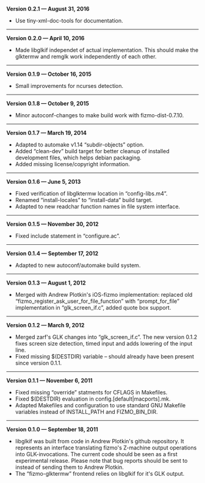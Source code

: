 


   **Version 0.2.1 — August 31, 2016**

 - Use tiny-xml-doc-tools for documentation.

---


   **Version 0.2.0 — April 10, 2016**

 - Made libglkif independet of actual implementation. This should make the glktermw and remglk work independently of each other.

---


   **Version 0.1.9 — October 16, 2015**

 - Small improvements for ncurses detection.

---


   **Version 0.1.8 — October 9, 2015**

 - Minor autoconf-changes to make build work with fizmo-dist-0.7.10.

---


   **Version 0.1.7 — March 19, 2014**

 - Adapted to automake v1.14 “subdir-objects” option.
 - Added “clean-dev” build target for better cleanup of installed development files, which helps debian packaging.
 - Added missing license/copyright information.

---


   **Version 0.1.6 — June 5, 2013**

 - Fixed verification of libglktermw location in “config-libs.m4”.
 - Renamed “install-locales” to “install-data” build target.
 - Adapted to new readchar function names in file system interface.

---


   **Version 0.1.5 — November 30, 2012**

 - Fixed include statement in “configure.ac”.

---


   **Version 0.1.4 — September 17, 2012**

 - Adapted to new autoconf/automake build system.

---


   **Version 0.1.3 — August 1, 2012**

 - Merged with Andrew Plotkin's iOS-fizmo implementation: replaced old “fizmo_register_ask_user_for_file_function” with “prompt_for_file” implementation in “glk_screen_if.c”, added quote box support.

---


   **Version 0.1.2 — March 9, 2012**

 - Merged zarf's GLK changes into “glk_screen_if.c”. The new version 0.1.2 fixes screen size detection, timed input and adds lowering of the input line.
 - Fixed missing $(DESTDIR) variable – should already have been present since version 0.1.1.

---


   **Version 0.1.1 — November 6, 2011**

 - Fixed missing “override” statments for CFLAGS in Makefiles.
 - Fixed $(DESTDIR) evaluation in config.[default|macports].mk.
 - Adapted Makefiles and configuration to use standard GNU Makefile variables instead of INSTALL_PATH and FIZMO_BIN_DIR.

---


   **Version 0.1.0 — September 18, 2011**

 - libglkif was built from code in Andrew Plotkin's github repository. It represents an interface translating fizmo's Z-machine output operations into GLK-invocations. The current code should be seen as a first experimental release. Please note that bug reports should be sent to  instead of sending them to Andrew Plotkin.
 - The “fizmo-glktermw” frontend relies on libglkif for it's GLK output.


